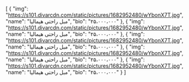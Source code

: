 [
  {
    "img": "https://s101.divarcdn.com/static/pictures/1682952480/wYbonX7T.jpg",
    "name": "مبل راحتی هیمالیا",
    "bio": "۲۵،۰۰۰،۰۰۰"
  },
  {
    "img": "https://s101.divarcdn.com/static/pictures/1682952480/wYbonX7T.jpg",
    "name": "مبل راحتی هیمالیا",
    "bio": "۲۵،۰۰۰،۰۰۰"
  },
  {
    "img": "https://s101.divarcdn.com/static/pictures/1682952480/wYbonX7T.jpg",
    "name": "مبل راحتی هیمالیا",
    "bio": "۲۵،۰۰۰،۰۰۰"
  },
  {
    "img": "https://s101.divarcdn.com/static/pictures/1682952480/wYbonX7T.jpg",
    "name": "مبل راحتی هیمالیا",
    "bio": "۲۵،۰۰۰،۰۰۰"
  },
  {
    "img": "https://s101.divarcdn.com/static/pictures/1682952480/wYbonX7T.jpg",
    "name": "مبل راحتی هیمالیا",
    "bio": "۲۵،۰۰۰،۰۰۰"
  }
]
